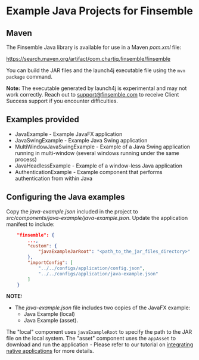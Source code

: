 # Example Java Projects for Finsemble

## Maven

The Finsemble Java library is available for use in a Maven _pom.xml_ file:

https://search.maven.org/artifact/com.chartiq.finsemble/finsemble

You can build the JAR files and the launch4j executable file using the `mvn package` command.

**Note:** The executable generated by launch4j is experimental and may not work correctly. Reach out to <a href="mailto:support@finsemble.com">support@finsemble.com</a> to receive Client Success support if you encounter difficulties.

## Examples provided
- JavaExample - Example JavaFX application
- JavaSwingExample - Example Java Swing application
- MultiWindowJavaSwingExample - Example of a Java Swing application running in multi-window (several windows running under the same
      process)
- JavaHeadlessExample - Example of a window-less Java application
- AuthenticationExample - Example component that performs authentication from within Java


## Configuring the Java examples 
Copy the _java-example.json_ included in the project to _src/components/java-example/java-example.json_. Update the application manifest to include:
``` JSON
    "finsemble": {
        ...,
        "custom": {
            "javaExampleJarRoot": "<path_to_the_jar_files_directory>"
        },
        "importConfig": [
            "../../configs/application/config.json",
            "../../configs/application/java-example.json"
        ]
    }
```

**NOTE:**
- The _java-example.json_ file includes two copies of the JavaFX example: 
  - Java Example (local)
  -  Java Example (asset). 

The "local" component uses `javaExampleRoot` to specify the path to the JAR file on the local system. The "asset" component uses the `appAsset` to download and run the application - Please refer to our tutorial
on [integrating native applications](https://documentation.finsemble.com/tutorial-integratingNativeApplications.html) for more details.


